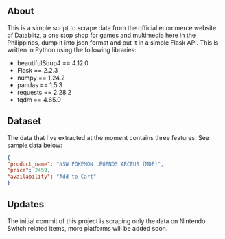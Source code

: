 ## About
This is a simple script to scrape data from the official ecommerce website of Datablitz, a one stop shop for games and multimedia here in the Philippines, dump it into json format and put it in a simple Flask API. This is written in Python using the following libraries:
* beautifulSoup4 == 4.12.0
* Flask == 2.2.3
* numpy == 1.24.2
* pandas == 1.5.3
* requests == 2.28.2
* tqdm == 4.65.0

## Dataset
The data that I've extracted at the moment contains three features. See sample data below:
```json
{
"product_name": "NSW POKEMON LEGENDS ARCEUS (MDE)",
"price": 2459,
"availability": "Add to Cart"
}
```

## Updates
The initial commit of this project is scraping only the data on Nintendo Switch related items, more platforms will be added soon.
